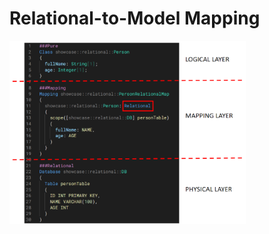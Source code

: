 # Relational-to-Model Mapping

<img src="./images/Relational.png" alt="drawing" width="75%"/>

<br/>